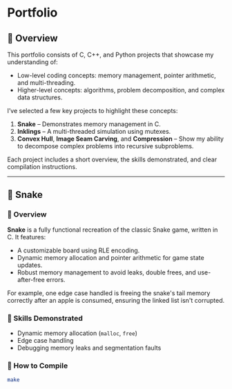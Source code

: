 # Portfolio

## 📌 Overview

This portfolio consists of C, C++, and Python projects that showcase my understanding of:

- Low-level coding concepts: memory management, pointer arithmetic, and multi-threading.
- Higher-level concepts: algorithms, problem decomposition, and complex data structures.

I’ve selected a few key projects to highlight these concepts:

1. **Snake** – Demonstrates memory management in C.
2. **Inklings** – A multi-threaded simulation using mutexes.
3. **Convex Hull**, **Image Seam Carving**, and **Compression** – Show my ability to decompose complex problems into recursive subproblems.

Each project includes a short overview, the skills demonstrated, and clear compilation instructions.

---

## 🐍 Snake

### 🔹 Overview

**Snake** is a fully functional recreation of the classic Snake game, written in C. It features:

- A customizable board using RLE encoding.
- Dynamic memory allocation and pointer arithmetic for game state updates.
- Robust memory management to avoid leaks, double frees, and use-after-free errors.

For example, one edge case handled is freeing the snake's tail memory correctly after an apple is consumed, ensuring the linked list isn't corrupted.

### 🔹 Skills Demonstrated

- Dynamic memory allocation (`malloc`, `free`)
- Edge case handling
- Debugging memory leaks and segmentation faults

### 🔹 How to Compile

```bash
make
